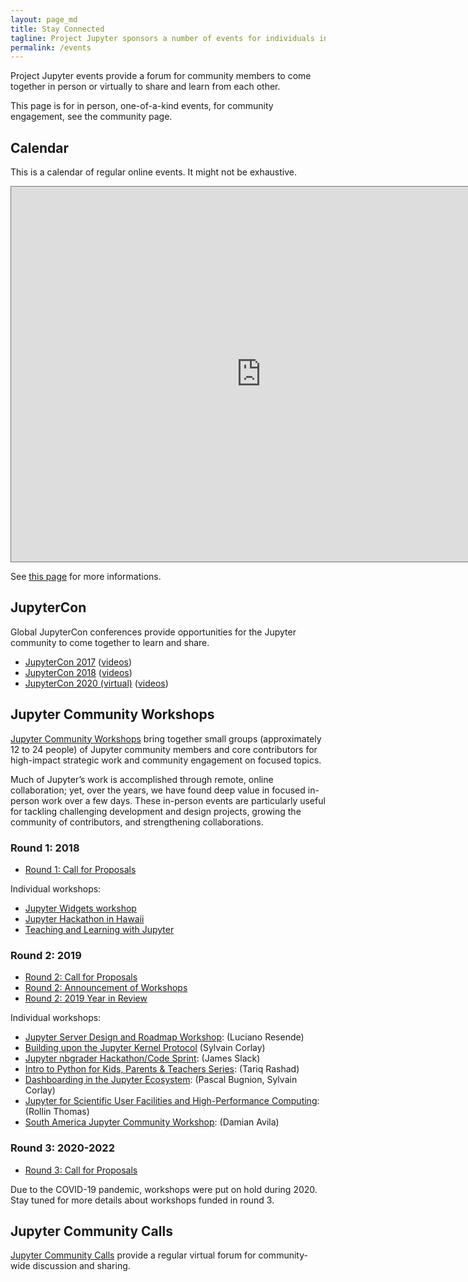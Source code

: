 ```yaml
---
layout: page_md
title: Stay Connected
tagline: Project Jupyter sponsors a number of events for individuals interested in using and contributing to the project.
permalink: /events
---
```


Project Jupyter events provide a forum for community members to come together in person or virtually to share and learn from each other.

This page is for in person, one-of-a-kind events, for community engagement, see the community page. 

## Calendar

This is a calendar of regular online events.  It might not be exhaustive.

<iframe id="calendar" src="https://calendar.google.com/calendar/embed?height=600&amp;wkst=1&amp;bgcolor=%23ffffff&amp;ctz=local&amp;src=ZGdwZDM2ZjQzZXQ5Z3JhYm42dGRpbjZwbWNAZ3JvdXAuY2FsZW5kYXIuZ29vZ2xlLmNvbQ&amp;src=bTNoZWs2OWRhZzczODF1bXQ4a2NqZDc1dTRAZ3JvdXAuY2FsZW5kYXIuZ29vZ2xlLmNvbQ&amp;src=YXFwa3VpNXE3b2kzMnBrOXRjcDUzaG5zc2NAZ3JvdXAuY2FsZW5kYXIuZ29vZ2xlLmNvbQ&amp;src=ZDE4NzR1cjZmZGh1ajBzbmpuaWxhYzJubGNAZ3JvdXAuY2FsZW5kYXIuZ29vZ2xlLmNvbQ&amp;src=cGlhaGluZWpqcjZzc3ZpOGlrbWpqb3A2cm9AZ3JvdXAuY2FsZW5kYXIuZ29vZ2xlLmNvbQ&amp;color=%23AD1457&amp;color=%23EF6C00&amp;color=%23616161&amp;color=%23F6BF26&amp;color=%239E69AF" style="border:solid 1px #777" width="800" height="600" frameborder="0" scrolling="no"></iframe>
<script>
document.getElementsById("calendar")[0].src = document.getElementsByTagName("iframe")[0].src.replace("ctz=local", "ctz=" + Intl.DateTimeFormat().resolvedOptions().timeZone)
</script>

See [this page](https://jupyter.readthedocs.io/en/latest/community/content-community.html#jupyter-wide-meetings) for
more informations.

## JupyterCon

Global JupyterCon conferences provide opportunities for the Jupyter community to come together to learn and share.

* [JupyterCon 2017](https://conferences.oreilly.com/jupyter/jup-ny-2017.html) ([videos](https://www.youtube.com/playlist?list=PL055Epbe6d5aP6Ru42r7hk68GTSaclYgi))
* [JupyterCon 2018](https://conferences.oreilly.com/jupyter/jup-ny.html) ([videos](https://www.youtube.com/playlist?list=PL055Epbe6d5b572IRmYAHkUgcq3y6K3Ae))
* [JupyterCon 2020 (virtual)](https://jupytercon.com/) ([videos](https://www.youtube.com/c/JupyterCon/videos))


## Jupyter Community Workshops

[Jupyter Community Workshops](https://blog.jupyter.org/jupyter-community-workshops-cbd34ac82549) bring together small groups (approximately 12 to 24 people) of Jupyter community members and core contributors for high-impact strategic work and community engagement on focused topics.

Much of Jupyter’s work is accomplished through remote, online collaboration; yet, over the years, we have found deep value in focused in-person work over a few days. These in-person events are particularly useful for tackling challenging development and design projects, growing the community of contributors, and strengthening collaborations.

### Round 1: 2018

- [Round 1: Call for Proposals](https://blog.jupyter.org/jupyter-community-workshops-cbd34ac82549)

Individual workshops:
- [Jupyter Widgets workshop](https://blog.jupyter.org/jupyter-community-workshops-cbd34ac82549)
- [Jupyter Hackathon in Hawaii](https://blog.jupyter.org/jupyter-hackathon-series-in-hawaii-97b3d1fbce68)
- [Teaching and Learning with Jupyter](https://blog.jupyter.org/teaching-and-learning-with-jupyter-c1d965f7b93a)


### Round 2: 2019

- [Round 2: Call for Proposals](https://blog.jupyter.org/jupyter-community-workshops-call-for-proposals-26a8417e5b6a)
- [Round 2: Announcement of Workshops](https://blog.jupyter.org/jupyter-community-workshops-a7f1dca1735e)
- [Round 2: 2019 Year in Review](https://blog.jupyter.org/jupyter-community-workshops-2019-year-in-review-8876336924e4)

Individual workshops:
- [Jupyter Server Design and Roadmap Workshop](https://blog.jupyter.org/jupyter-community-workshop-jupyter-server-design-and-roadmap-workshop-6e6760cc5098): (Luciano Resende)
- [Building upon the Jupyter Kernel Protocol](https://blog.jupyter.org/field-report-on-the-kernel-community-workshop-a4ad73a1a718) (Sylvain Corlay)
- [Jupyter nbgrader Hackathon/Code Sprint](https://blog.jupyter.org/https-blog-jupyter-org-university-of-edinburgh-jupyter-community-nbgrader-hackathon-2eff14df298a): (James Slack)
- [Intro to Python for Kids, Parents & Teachers Series](https://datasciencecornwall.blogspot.com/2019/06/python-data-science-for-kids-taster.html): (Tariq Rashad)
- [Dashboarding in the Jupyter Ecosystem](https://blog.jupyter.org/report-on-the-jupyter-community-workshop-on-dashboarding-14f8ad9f3c0): (Pascal Bugnion, Sylvain Corlay)
- [Jupyter for Scientific User Facilities and High-Performance Computing](https://blog.jupyter.org/jupyter-for-science-user-facilities-and-high-performance-computing-de178106872): (Rollin Thomas)
- [South America Jupyter Community Workshop](https://blog.jupyter.org/south-america-jupyter-community-workshop-4edc51c7a6ce): (Damian Avila)

### Round 3: 2020-2022

- [Round 3: Call for Proposals](https://blog.jupyter.org/jupyter-community-workshops-call-for-proposals-for-jan-aug-2020-710f687e30f4)

Due to the COVID-19 pandemic, workshops were put on hold during 2020. Stay tuned for more details about workshops funded in round 3.

<!--
## Jupyter Subproject Sprints

A number of Jupyter subprojects have hosted in-person sprints open to the public to push forward on development priorities.

## JupyterDays

A number of smaller, locally-organized single-day Jupyter Days events have been hosted. For example, [here's a post announcing Jupyter Days in Atlanta](https://blog.jupyter.org/announcing-jupyter-day-atlanta-spring-2018-d68ebee2c6cb)

-->

## Jupyter Community Calls

[Jupyter Community Calls](https://jupyter.readthedocs.io/en/latest/community/content-community.html#jupyter-wide-meetings) provide a regular virtual forum for community-wide discussion and sharing.

<!--
## Calendar

Jupyter Community meetings are listed in the [Project Jupyter Calendar](https://jupyter.readthedocs.io/en/latest/community/content-community.html#jupyter-community-meetings)
-->
